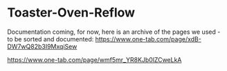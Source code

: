 # Toaster-Oven-Reflow


Documentation coming, for now, here is an archive of the pages we used - to be sorted and documented: https://www.one-tab.com/page/xdB-DW7wQ82b3I9MxqiSew

https://www.one-tab.com/page/wmf5mr_YR8KJb0lZCweLkA